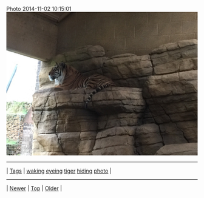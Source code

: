<!--
title: Photo 2014-11-02 10
date: 2020-06-28T15:00:41.436Z
tags: waking, eyeing, tiger, hiding, photo
-->











Photo 2014-11-02 10:15:01
![](101570033492-0.jpg)

<!--BOTTOM-POST-NAVIGATION-->
---

| [Tags](tags.md) | [waking](tag-waking.md) [eyeing](tag-eyeing.md) [tiger](tag-tiger.md) [hiding](tag-hiding.md) [photo](tag-photo.md) |

---

| [Newer](101526453562.md) | [Top](index.md) | [Older](101943850232.md) |